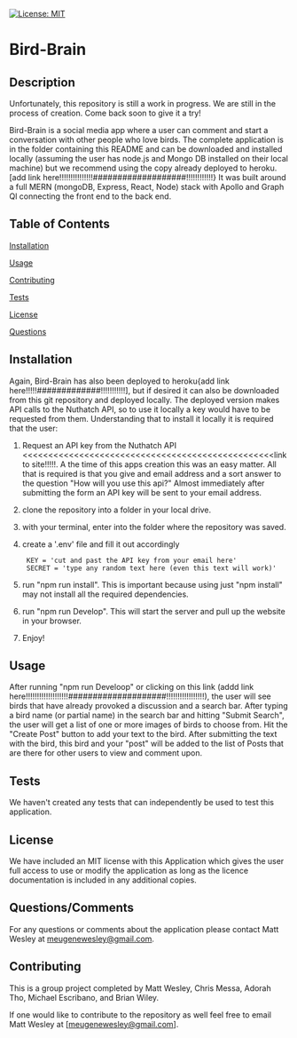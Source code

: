 [![License: MIT](https://img.shields.io/badge/License-MIT-yellow.svg)](https://opensource.org/licenses/MIT)
# Bird-Brain

## Description

Unfortunately, this repository is still a work in progress.  We are still in the process of creation.  Come back soon to give it a try!

Bird-Brain is a social media app where a user can comment and start a conversation with other people who love birds.  The complete application is in the folder containing this README and can be downloaded and installed locally (assuming the user has node.js and Mongo DB installed on their local machine) but we recommend using the copy already deployed to heroku. [add link here!!!!!!!!!!!!!!!###################!!!!!!!!!!!!}  It was built around a full MERN (mongoDB, Express, React, Node) stack with Apollo and Graph Ql connecting the front end to the back end. 



## Table of Contents

[Installation](#Installation)

[Usage](#Usage)

[Contributing](#Contributing)

[Tests](#Tests)

[License](#License)

[Questions](#Questions)

## Installation

Again, Bird-Brain has also been deployed to heroku{add link here!!!!!#############!!!!!!!!!!!], but if desired it can also be downloaded from this git repository and deployed locally.  The deployed version makes API calls to the Nuthatch API, so to use it locally a key would have to be requested from them.  Understanding that to install it locally it is required that the user:
1. Request an API key from the Nuthatch API <<<<<<<<<<<<<<<<<<<<<<<<<<<<<<<<<<<<<<<<<<<<<<<<<link to site!!!!!.  A the time of this apps creation this was an easy matter.  All that is required is that you give and email address and a sort answer to the question "How will you use this api?" Almost immediately after submitting the form an API key will be sent to your email address. 

2. clone the repository into a folder in your local drive. 

3. with your terminal, enter into the folder where the repository was saved. 

4. create a '.env' file and fill it out accordingly

		KEY = 'cut and past the API key from your email here'
		SECRET = 'type any random text here (even this text will work)'

5. run "npm run install".  This is important because using just "npm install" may not install all the required dependencies. 

6. run "npm run Develop".  This will start the server and pull up the website in your browser.

7. Enjoy!

## Usage

After running "npm run Develoop" or clicking on this link (addd link here!!!!!!!!!!!!!!!!!!!####################!!!!!!!!!!!!!!!!!), the user will see birds that have already provoked a discussion and a search bar.  After typing a bird name (or partial name) in the search bar and hitting "Submit Search", the user  will get a list of one or more images of birds to choose from.  Hit the "Create Post" button to add your text to the bird.  After submitting the text with the bird, this bird and your "post" will be added to the list of Posts that are there for other users to view and comment upon.  

## Tests

We haven't created any tests that can independently be used to test this application. 

## License

We have included an MIT license with this Application which gives the user full access to use or modify the application as long as the licence documentation is included in any additional copies.

## Questions/Comments

For any questions or comments about the application please contact Matt Wesley at meugenewesley@gmail.com.

## Contributing
This is a group project completed by Matt Wesley, Chris Messa, Adorah Tho, Michael Escribano, and Brian Wiley. 

If one would like to contribute to the repository as well feel free to email Matt Wesley at [meugenewesley@gmail.com].  
